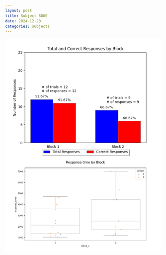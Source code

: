 ```yaml
---
layout: post
title: Subject 8000
date: 2024-12-20
categories: subjects
---
```


![](data/8000/run-24/8000_ATS_responses.png)
![](data/8000/run-24/8000_ATS_rt.png)
